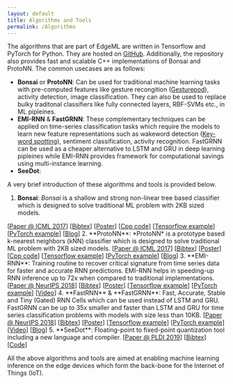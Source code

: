 ```yaml
---
layout: default
title: Algorithms and Tools
permalink: /Algorithms
---
```


The algorithms that are part of EdgeML are written in Tensorflow and PyTorch for Python.
They are hosted on [GitHub](https://github.com/Microsoft/EdgeML/).
Additionally, the repository also provides fast and scalable C++
implementations of Bonsai and ProtoNN. The common usecases are as follows:

- **Bonsai** or **ProtoNN**: Can be used for traditional machine learning tasks with pre-computed features like gesture recongition ([Gesturepod](https://microsoft.github.io/EdgeML/Projects/GesturePod/instructable.html)), activity detection, image classification. They can also be used to replace bulky traditonal classifiers like fully connected layers, RBF-SVMs etc., in ML pipleines.
- **EMI-RNN** & **FastGRNN**: These complementary techniques can be applied on time-series classification tasks which require the models to learn new feature representations such as wakeword detection ([Key-word spotting](https://microsoft.github.io/EdgeML/Projects/WakeWord/instructable.html)), sentiment classification, activity recognition. FastGRNN can be used as a cheaper alternative to LSTM and GRU in deep learning pipleines while EMI-RNN provides framework for computational savings using multi-instance learning.
- **SeeDot**: 

A very brief introduction of these algorithms and tools is provided below.

1. **Bonsai**: *Bonsai* is a shallow and strong non-linear tree based classifier which is designed to solve traditional ML problem with 2KB sized models.  
<span>
	[<a href="./static/docs/publications/Bonsai.pdf">Paper @ ICML 2017</a>]
	[<a href="./static/docs/publications/bib.html#Bonsai">Bibtex</a>]
	[<a href="./static/docs/posters/BonsaiPoster.pdf">Poster</a>]
	[<a href="https://github.com/microsoft/EdgeML/tree/master/cpp">Cpp code</a>]
    [<a href="https://github.com/microsoft/EdgeML/tree/master/tf/examples/Bonsai">Tensorflow example</a>]
    [<a href="https://github.com/microsoft/EdgeML/tree/master/pytorch/examples/Bonsai">PyTorch example</a>]
    [<a href="https://blogs.microsoft.com/ai/ais-big-leap-tiny-devices-opens-world-possibilities/">Blog</a>]
</span>
2. **ProtoNN**: *ProtoNN* is a prototype based k-nearest neighbors (kNN) classifier which is designed to solve traditional ML problem with 2KB sized models.  
<span>
	[<a href="./static/docs/publications/ProtoNN.pdf">Paper @ ICML 2017</a>]
	[<a href="./static/docs/publications/bib.html#ProtoNN">Bibtex</a>]
	[<a href="./static/docs/posters/ProtoNNICMLPoster.pdf">Poster</a>]
	[<a href="https://github.com/microsoft/EdgeML/tree/master/cpp">Cpp code</a>]
    [<a href="https://github.com/microsoft/EdgeML/tree/master/tf/examples/ProtoNN">Tensorflow example</a>]
    [<a href="https://github.com/microsoft/EdgeML/tree/master/pytorch/examples/ProtoNN">PyTorch example</a>]
    [<a href="https://blogs.microsoft.com/ai/ais-big-leap-tiny-devices-opens-world-possibilities/">Blog</a>]
</span>
3. **EMI-RNN**: Training routine to recover critical signature from time series data for faster and accurate RNN predictions. EMI-RNN helps in speeding-up RNN inference up to 72x when compared to traditional implementations.  
<span>
	[<a href="./static/docs/publications/emi-rnn-nips18.pdf">Paper @ NeurIPS 2018</a>]
	[<a href="./static/docs/publications/bib.html#EMI-RNN">Bibtex</a>]
	[<a href="./static/docs/posters/emi-rnn-nips18-poster.pdf">Poster</a>]
    [<a href="https://github.com/microsoft/EdgeML/tree/master/tf/examples/EMI-RNN">Tensorflow example</a>]
    [<a href="https://github.com/microsoft/EdgeML/tree/master/pytorch/examples/EMI-RNN">PyTorch example</a>]
    [<a href="https://youtu.be/l7PlPbWSbcc">Video</a>]
</span>
4. **FastRNN** & **FastGRNN**: Fast, Accurate, Stable and Tiny (Gated) RNN Cells which can be used instead of LSTM and GRU. FastGRNN can be up to 35x smaller and faster than LSTM and GRU for time series classification problems with models with size less than 10KB.  
<span>
	[<a href="./static/docs/publications/FastGRNN.pdf">Paper @ NeurIPS 2018</a>]
	[<a href="./static/docs/publications/bib.html#FastGRNN">Bibtex</a>]
	[<a href="./static/docs/posters/FastGRNNPoster.pdf">Poster</a>]
    [<a href="https://github.com/microsoft/EdgeML/tree/master/tf/examples/FastCells">Tensorflow example</a>]
    [<a href="https://github.com/microsoft/EdgeML/tree/master/pytorch/examples/FastCells">PyTorch example</a>]
    [<a href="https://youtu.be/3ZpCnOWBrio">Video</a>]
    [<a href="https://www.microsoft.com/en-us/research/blog/fast-accurate-stable-and-tiny-breathing-life-into-iot-devices-with-an-innovative-algorithmic-approach/">Blog</a>]
</span>
5. **SeeDot**: Floating-point to fixed-point quantization tool including a new language and compiler.  
<span>
	[<a href="./static/docs/publications/SeeDot.pdf">Paper @ PLDI 2019</a>]
	[<a href="./static/docs/publications/bib.html#SeeDot">Bibtex</a>]
	[<a href="https://github.com/microsoft/EdgeML/tree/master/Tools/SeeDot">Code</a>]
</span>

All the above algorithms and tools are aimed at enabling machine learning inference on the edge devices which form the back-bone for the Internet of Things (IoT).



<!-- Links to appropriate resources for each of the algorithms and tools:
1. **Bonsai** (ICML 2017) - [Paper](http://manikvarma.org/pubs/kumar17.pdf) | [Bibtex](http://manikvarma.org/pubs/selfbib.html#Kumar17) | [Cpp code](https://github.com/microsoft/EdgeML/tree/master/cpp) | [Tensorflow example](https://github.com/microsoft/EdgeML/tree/master/tf/examples/Bonsai) | [PyTorch example](https://github.com/microsoft/EdgeML/tree/master/pytorch/examples/Bonsai) | [Blog](https://blogs.microsoft.com/ai/ais-big-leap-tiny-devices-opens-world-possibilities/).
2. **ProtoNN** (ICML 2017) - [Paper](http://manikvarma.org/pubs/gupta17.pdf) | [Bibtex](http://manikvarma.org/pubs/selfbib.html#Gupta17) | [Cpp code](https://github.com/microsoft/EdgeML/tree/master/cpp) | [Tensorflow example](https://github.com/microsoft/EdgeML/tree/master/tf/examples/ProtoNN) | [PyTorch example](https://github.com/microsoft/EdgeML/tree/master/pytorch/examples/ProtoNN) | [Blog](https://blogs.microsoft.com/ai/ais-big-leap-tiny-devices-opens-world-possibilities/).
3. **EMI-RNN** (NeurIPS 2018) - [Paper](http://www.prateekjain.org/publications/all_papers/DennisPSJ18.pdf) | [Bibtex](https://dkdennis.xyz/static/emi-rnn-nips18-bibtex.html) | [Tensorflow example](https://github.com/microsoft/EdgeML/tree/master/tf/examples/EMI-RNN) | [PyTorch example](https://github.com/microsoft/EdgeML/tree/master/pytorch/examples/EMI-RNN).
4. **FastRNN** & **FastGRNN** (NeurIPS 2018) - [Paper](http://manikvarma.org/pubs/kusupati18.pdf) | [Bibtex](http://manikvarma.org/pubs/selfbib.html#Kusupati18) | [Tensorflow example](https://github.com/microsoft/EdgeML/tree/master/tf/examples/FastCells) | [PyTorch example](https://github.com/microsoft/EdgeML/tree/master/pytorch/examples/FastCells) | [Blog](https://www.microsoft.com/en-us/research/blog/fast-accurate-stable-and-tiny-breathing-life-into-iot-devices-with-an-innovative-algorithmic-approach/).
5. **SeeDot** (PLDI 2019) - [Paper](http://www.sridhargopinath.in/wp-content/uploads/2019/06/pldi19-SeeDot.pdf) | [Bibtex](https://dblp.org/rec/bibtex/conf/pldi/GopinathGSS19) | [Code](https://github.com/microsoft/EdgeML/tree/master/Tools/SeeDot). -->

 
<!-- Bonsai enables
high prediction accuracy while minimizing model size and prediction costs by a)
learning a single, shallow, sparse tree with powerful nodes, b) sparsely
projecting data into a low-dimensional space and c) jointly learning the tree
and projection parameters.

Get started with Bonsai through
<a style="color:var(--ms-green);"
href="https://github.com/Microsoft/EdgeML/tree/master/tf/examples/Bonsai">examples
</a>. Learn more about Bonsai from our
<a
href="http://manikvarma.org/pubs/kumar17.pdf"
style="color:var(--ms-green);">ICML '17 publication</a>.


## ProtoNN

*ProtoNN* is a multi-class classification algorithm, inspired by k-Nearest
Neighbor (kNN). Models generated by ProtoNN have several orders lowers storage
and prediction complexity. This is enabled by a) learning a small number of
prototypes to represent the entire training set, b) sparse low dimensional
projection of data and c) joint discriminative learning of the projection and
prototypes.

Get started with ProtoNN through
<a style="color:var(--ms-green);"
href="https://github.com/Microsoft/EdgeML/tree/master/tf/examples/ProtoNN">examples
</a>. Learn more about ProtoNN from our
<a
href="https://github.com/Microsoft/EdgeML/blob/master/docs/publications/ProtoNN.pdf"
style="color:var(--ms-green);">ICML '17 publication</a>.


## EMI-RNN

*EMI-RNN* is a Multiple Instance learning formulation for time-series data.
Early Multi Instance (EMI) RNN exploits the fact that a) *signature* of a
particular class is a small fraction of the overall data and b) class
signatures tend to be discernible early-on
to learn a model that not only enables early prediction but also improves
accuracy.

Get started with EMI-RNN through
<a style="color:var(--ms-green);"
href="https://github.com/Microsoft/EdgeML/tree/master/tf/examples/EMI-RNN">examples
</a>. Learn more about EMI-RNN from our
<a
href="https://github.com/Microsoft/EdgeML/blob/master/docs/publications/emi-rnn-nips18.pdf"
style="color:var(--ms-green);">NIPS '18 publication</a>.



## FastRNN and FastGRNN

*FastRNN* and *FastGRNN* are two novel RNN architectures (together called Fast
Cells) designed to address the twin RNN limiations of inaccurate training and 
inefficient prediction. FastRNN provably stabilizes the RNN training which 
usually suffers from vanishing and exploding gradients. FastGRNN is a gated RNN 
extended over FastRNN, that learns low-rank, sparse and quantized weight matrices 
resulting in models that are up to **35x** smaller and faster for inference compared 
to LSTM/GRU without compromising prediction accuracies.

Get started with Fast Cells through
<a style="color:var(--ms-green);"
href="https://github.com/Microsoft/EdgeML/tree/master/tf/examples/FastCells">examples.</a>
Learn more about Fast Cells from our
<a
href="http://manikvarma.org/pubs/kusupati18.pdf"
style="color:var(--ms-green);">NIPS '18 publication</a>. -->
